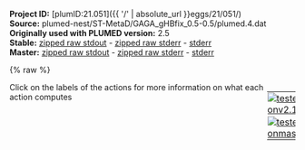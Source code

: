 **Project ID:** [plumID:21.051]({{ '/' | absolute_url }}eggs/21/051/)  
**Source:** plumed-nest/ST-MetaD/GAGA_gHBfix_0.5-0.5/plumed.4.dat  
**Originally used with PLUMED version:** 2.5  
**Stable:** [zipped raw stdout](plumed.4.dat.plumed.stdout.txt.zip) - [zipped raw stderr](plumed.4.dat.plumed.stderr.txt.zip) - [stderr](plumed.4.dat.plumed.stderr)  
**Master:** [zipped raw stdout](plumed.4.dat.plumed_master.stdout.txt.zip) - [zipped raw stderr](plumed.4.dat.plumed_master.stderr.txt.zip) - [stderr](plumed.4.dat.plumed_master.stderr)  

{% raw %}
<div style="width: 100%; float:left">
<div style="width: 90%; float:left" id="value_details_data/plumed-nest/ST-MetaD/GAGA_gHBfix_0.5-0.5/plumed.4.dat"> Click on the labels of the actions for more information on what each action computes </div>
<div style="width: 10%; float:left"><table><tr><td style="padding:1px"><a href="plumed.4.dat.plumed.stderr"><img src="https://img.shields.io/badge/v2.10-passing-green.svg" alt="tested onv2.10" /></a></td></tr><tr><td style="padding:1px"><a href="plumed.4.dat.plumed_master.stderr"><img src="https://img.shields.io/badge/master-passing-green.svg" alt="tested onmaster" /></a></td></tr></table></div></div>
<pre style="width=97%;">
<span class="plumedtooltip" style="color:blue"># vim:ft=plumed<span class="right">Enables syntax highlighting for PLUMED files in vim. See <a href="https://www.plumed.org/doc-master/user-doc/html/_vim_syntax.html">here for more details. </a><i></i></span></span>
<span style="color:blue" class="comment"># choose units - by default PLUMED uses kj/mol, nm, and ps</span>
<span style="color:blue" class="comment"># UNITS ENERGY=kcal/mol LENGTH=A</span>
<br/><span style="color:blue" class="comment"># UNTS !!!!!!!!!</span>
<br/><span style="color:blue" class="comment"># PDB that provides information on the molecules that are present in your system.</span>
<span class="plumedtooltip" style="color:green">MOLINFO<span class="right">This command is used to provide information on the molecules that are present in your system. <a href="https://www.plumed.org/doc-master/user-doc/html/_m_o_l_i_n_f_o.html" style="color:green">More details</a><i></i></span></span> <span class="plumedtooltip">STRUCTURE<span class="right">a file in pdb format containing a reference structure<i></i></span></span>=GAGA_native.pdb
<span style="display:none;" id="data/plumed-nest/ST-MetaD/GAGA_gHBfix_0.5-0.5/plumed.4.dat">The MOLINFO action with label <b></b> calculates something</span><span class="plumedtooltip" style="color:green">WHOLEMOLECULES<span class="right">This action is used to rebuild molecules that can become split by the periodic boundary conditions. <a href="https://www.plumed.org/doc-master/user-doc/html/_w_h_o_l_e_m_o_l_e_c_u_l_e_s.html" style="color:green">More details</a><i></i></span></span> <span class="plumedtooltip">ENTITY0<span class="right">the atoms that make up a molecule that you wish to align<i></i></span></span>=1-263


<span style="color:blue" class="comment">####################################################################################################</span>
<span style="color:blue" class="comment"># gHBfix RESTRAINT SECTION</span>
<span style="color:blue" class="comment">####################################################################################################</span>
<br/><b name="data/plumed-nest/ST-MetaD/GAGA_gHBfix_0.5-0.5/plumed.4.datgroup_nh_n" onclick='showPath("data/plumed-nest/ST-MetaD/GAGA_gHBfix_0.5-0.5/plumed.4.dat","data/plumed-nest/ST-MetaD/GAGA_gHBfix_0.5-0.5/plumed.4.datgroup_nh_n","data/plumed-nest/ST-MetaD/GAGA_gHBfix_0.5-0.5/plumed.4.datgroup_nh_n","black")'>group_nh_n</b><span style="display:none;" id="data/plumed-nest/ST-MetaD/GAGA_gHBfix_0.5-0.5/plumed.4.datgroup_nh_n">The COORDINATION action with label <b>group_nh_n</b> calculates the following quantities:<table  align="center" frame="void" width="95%" cellpadding="5%"><tr><td width="5%"><b> Quantity </b>  </td><td width="5%"><b> Type </b>  </td><td><b> Description </b> </td></tr><tr><td width="5%">group_nh_n</td><td width="5%"><font color="black">scalar</font></td><td>the value of the coordination</td></tr></table></span>: <span class="plumedtooltip" style="color:green">COORDINATION<span class="right">Calculate coordination numbers. <a href="https://www.plumed.org/doc-master/user-doc/html/_c_o_o_r_d_i_n_a_t_i_o_n.html" style="color:green">More details</a><i></i></span></span> <span class="plumedtooltip">PAIR<span class="right"> Pair only 1st element of the 1st group with 1st element in the second, etc<i></i></span></span> <span class="plumedtooltip">GROUPA<span class="right">First list of atoms<i></i></span></span>=19,22,23,19,19,22,22,23,23,19,19,19,22,22,22,23,23,23,19,19,22,22,23,23,19,19,19,22,22,22,23,23,23,19,19,22,22,23,23,19,22,23,52,52,53,53,52,52,53,53,52,52,52,53,53,53,52,52,53,53,52,52,52,53,53,53,52,52,53,53,52,53,84,84,87,87,88,88,84,87,88,84,84,84,87,87,87,88,88,88,84,84,87,87,88,88,84,84,84,87,87,87,88,88,88,84,84,87,87,88,88,84,87,88,117,117,118,118,117,118,117,117,118,118,117,117,118,118,117,117,117,118,118,118,117,117,118,118,117,118,151,151,154,154,155,155,151,154,155,151,151,154,154,155,155,151,151,151,154,154,154,155,155,155,151,151,151,154,154,154,155,155,155,151,151,154,154,155,155,151,154,155,184,184,185,185,184,185,184,184,185,185,184,184,184,185,185,185,184,184,185,185,184,184,185,185,184,185,218,218,221,221,222,222,218,221,222,218,218,221,221,222,222,218,218,218,221,221,221,222,222,222,218,218,221,221,222,222,218,218,218,221,221,221,222,222,222,218,221,222,251,251,252,252,251,252,251,251,252,252,251,251,251,252,252,252,251,251,252,252,251,251,251,252,252,252,251,251,252,252 <span class="plumedtooltip">GROUPB<span class="right">Second list of atoms (if empty, N*(N-1)/2 pairs in GROUPA are counted)<i></i></span></span>=54,54,54,79,89,79,89,79,89,113,119,122,113,119,122,113,119,122,146,156,146,156,146,156,180,186,189,180,186,189,180,186,189,213,223,213,223,213,223,253,253,253,14,24,14,24,79,89,79,89,113,119,122,113,119,122,146,156,146,156,180,186,189,180,186,189,213,223,213,223,253,253,14,24,14,24,14,24,54,54,54,113,119,122,113,119,122,113,119,122,146,156,146,156,146,156,180,186,189,180,186,189,180,186,189,213,223,213,223,213,223,253,253,253,14,24,14,24,54,54,79,89,79,89,146,156,146,156,180,186,189,180,186,189,213,223,213,223,253,253,14,24,14,24,14,24,54,54,54,79,89,79,89,79,89,113,119,122,113,119,122,113,119,122,180,186,189,180,186,189,180,186,189,213,223,213,223,213,223,253,253,253,14,24,14,24,54,54,79,89,79,89,113,119,122,113,119,122,146,156,146,156,213,223,213,223,253,253,14,24,14,24,14,24,54,54,54,79,89,79,89,79,89,113,119,122,113,119,122,113,119,122,146,156,146,156,146,156,180,186,189,180,186,189,180,186,189,253,253,253,14,24,14,24,54,54,79,89,79,89,113,119,122,113,119,122,146,156,146,156,180,186,189,180,186,189,213,223,213,223 <span class="plumedtooltip">SWITCH<span class="right">This keyword is used if you want to employ an alternative to the continuous switching function defined above<i></i></span></span>={MATHEVAL FUNC=((-2092.0000000000)*(0.2-x)^2)*step(x-0.2)*step(0.3-x)+((-2092.0000000000)*(0.1)*(2*x-0.5))*step(x-0.3)+((2615.0000000000)*(0.2-x)^2)*step(x-0.2)*step(0.28-x)+((2615.0000000000)*(0.08)*(2*x-0.48))*step(x-0.28) R_0=1.0}
<br/><b name="data/plumed-nest/ST-MetaD/GAGA_gHBfix_0.5-0.5/plumed.4.datgroup_nh_o" onclick='showPath("data/plumed-nest/ST-MetaD/GAGA_gHBfix_0.5-0.5/plumed.4.dat","data/plumed-nest/ST-MetaD/GAGA_gHBfix_0.5-0.5/plumed.4.datgroup_nh_o","data/plumed-nest/ST-MetaD/GAGA_gHBfix_0.5-0.5/plumed.4.datgroup_nh_o","black")'>group_nh_o</b><span style="display:none;" id="data/plumed-nest/ST-MetaD/GAGA_gHBfix_0.5-0.5/plumed.4.datgroup_nh_o">The COORDINATION action with label <b>group_nh_o</b> calculates the following quantities:<table  align="center" frame="void" width="95%" cellpadding="5%"><tr><td width="5%"><b> Quantity </b>  </td><td width="5%"><b> Type </b>  </td><td><b> Description </b> </td></tr><tr><td width="5%">group_nh_o</td><td width="5%"><font color="black">scalar</font></td><td>the value of the coordination</td></tr></table></span>: <span class="plumedtooltip" style="color:green">COORDINATION<span class="right">Calculate coordination numbers. <a href="https://www.plumed.org/doc-master/user-doc/html/_c_o_o_r_d_i_n_a_t_i_o_n.html" style="color:green">More details</a><i></i></span></span> <span class="plumedtooltip">PAIR<span class="right"> Pair only 1st element of the 1st group with 1st element in the second, etc<i></i></span></span> <span class="plumedtooltip">GROUPA<span class="right">First list of atoms<i></i></span></span>=19,22,23,19,22,23,19,22,23,19,22,23,19,22,23,52,53,52,53,52,53,52,53,52,53,84,87,88,84,87,88,84,87,88,84,87,88,84,87,88,117,118,117,118,117,118,117,118,117,118,117,118,151,154,155,151,154,155,151,154,155,151,154,155,151,154,155,184,185,184,185,184,185,184,185,184,185,184,185,218,221,222,218,221,222,218,221,222,218,221,222,218,221,222,251,252,251,252,251,252,251,252,251,252 <span class="plumedtooltip">GROUPB<span class="right">Second list of atoms (if empty, N*(N-1)/2 pairs in GROUPA are counted)<i></i></span></span>=56,56,56,82,82,82,149,149,149,216,216,216,255,255,255,17,17,82,82,149,149,216,216,255,255,17,17,17,56,56,56,149,149,149,216,216,216,255,255,255,17,17,56,56,82,82,149,149,216,216,255,255,17,17,17,56,56,56,82,82,82,216,216,216,255,255,255,17,17,56,56,82,82,149,149,216,216,255,255,17,17,17,56,56,56,82,82,82,149,149,149,255,255,255,17,17,56,56,82,82,149,149,216,216 <span class="plumedtooltip">SWITCH<span class="right">This keyword is used if you want to employ an alternative to the continuous switching function defined above<i></i></span></span>={MATHEVAL FUNC=((-2092.0000000000)*(0.2-x)^2)*step(x-0.2)*step(0.3-x)+((-2092.0000000000)*(0.1)*(2*x-0.5))*step(x-0.3)+((2615.0000000000)*(0.2-x)^2)*step(x-0.2)*step(0.28-x)+((2615.0000000000)*(0.08)*(2*x-0.48))*step(x-0.28) R_0=1.0}
<br/><b name="data/plumed-nest/ST-MetaD/GAGA_gHBfix_0.5-0.5/plumed.4.datgroup_oh_nbo" onclick='showPath("data/plumed-nest/ST-MetaD/GAGA_gHBfix_0.5-0.5/plumed.4.dat","data/plumed-nest/ST-MetaD/GAGA_gHBfix_0.5-0.5/plumed.4.datgroup_oh_nbo","data/plumed-nest/ST-MetaD/GAGA_gHBfix_0.5-0.5/plumed.4.datgroup_oh_nbo","black")'>group_oh_nbo</b><span style="display:none;" id="data/plumed-nest/ST-MetaD/GAGA_gHBfix_0.5-0.5/plumed.4.datgroup_oh_nbo">The COORDINATION action with label <b>group_oh_nbo</b> calculates the following quantities:<table  align="center" frame="void" width="95%" cellpadding="5%"><tr><td width="5%"><b> Quantity </b>  </td><td width="5%"><b> Type </b>  </td><td><b> Description </b> </td></tr><tr><td width="5%">group_oh_nbo</td><td width="5%"><font color="black">scalar</font></td><td>the value of the coordination</td></tr></table></span>: <span class="plumedtooltip" style="color:green">COORDINATION<span class="right">Calculate coordination numbers. <a href="https://www.plumed.org/doc-master/user-doc/html/_c_o_o_r_d_i_n_a_t_i_o_n.html" style="color:green">More details</a><i></i></span></span> <span class="plumedtooltip">PAIR<span class="right"> Pair only 1st element of the 1st group with 1st element in the second, etc<i></i></span></span> <span class="plumedtooltip">GROUPA<span class="right">First list of atoms<i></i></span></span>=31,31,1,1,31,31,1,1,31,31,1,1,31,31,1,1,31,31,1,1,31,31,1,1,31,31,1,1,62,62,62,62,62,62,62,62,62,62,62,62,62,62,96,96,96,96,96,96,96,96,96,96,96,96,96,96,129,129,129,129,129,129,129,129,129,129,129,129,129,129,163,163,163,163,163,163,163,163,163,163,163,163,163,163,196,196,196,196,196,196,196,196,196,196,196,196,196,196,230,230,230,230,230,230,230,230,230,230,230,230,230,230,261,261,263,263,261,261,263,263,261,261,263,263,261,261,263,263,261,261,263,263,261,261,263,263,261,261,263,263 <span class="plumedtooltip">GROUPB<span class="right">Second list of atoms (if empty, N*(N-1)/2 pairs in GROUPA are counted)<i></i></span></span>=34,35,34,35,65,66,65,66,99,100,99,100,132,133,132,133,166,167,166,167,199,200,199,200,233,234,233,234,34,35,65,66,99,100,132,133,166,167,199,200,233,234,34,35,65,66,99,100,132,133,166,167,199,200,233,234,34,35,65,66,99,100,132,133,166,167,199,200,233,234,34,35,65,66,99,100,132,133,166,167,199,200,233,234,34,35,65,66,99,100,132,133,166,167,199,200,233,234,34,35,65,66,99,100,132,133,166,167,199,200,233,234,34,35,34,35,65,66,65,66,99,100,99,100,132,133,132,133,166,167,166,167,199,200,199,200,233,234,233,234 <span class="plumedtooltip">SWITCH<span class="right">This keyword is used if you want to employ an alternative to the continuous switching function defined above<i></i></span></span>={MATHEVAL FUNC=((-2092.0000000000)*(0.2-x)^2)*step(x-0.2)*step(0.3-x)+((-2092.0000000000)*(0.1)*(2*x-0.5))*step(x-0.3)+((2615.0000000000)*(0.2-x)^2)*step(x-0.2)*step(0.28-x)+((2615.0000000000)*(0.08)*(2*x-0.48))*step(x-0.28) R_0=1.0}
<br/><b name="data/plumed-nest/ST-MetaD/GAGA_gHBfix_0.5-0.5/plumed.4.datgroup_oh_bo" onclick='showPath("data/plumed-nest/ST-MetaD/GAGA_gHBfix_0.5-0.5/plumed.4.dat","data/plumed-nest/ST-MetaD/GAGA_gHBfix_0.5-0.5/plumed.4.datgroup_oh_bo","data/plumed-nest/ST-MetaD/GAGA_gHBfix_0.5-0.5/plumed.4.datgroup_oh_bo","black")'>group_oh_bo</b><span style="display:none;" id="data/plumed-nest/ST-MetaD/GAGA_gHBfix_0.5-0.5/plumed.4.datgroup_oh_bo">The COORDINATION action with label <b>group_oh_bo</b> calculates the following quantities:<table  align="center" frame="void" width="95%" cellpadding="5%"><tr><td width="5%"><b> Quantity </b>  </td><td width="5%"><b> Type </b>  </td><td><b> Description </b> </td></tr><tr><td width="5%">group_oh_bo</td><td width="5%"><font color="black">scalar</font></td><td>the value of the coordination</td></tr></table></span>: <span class="plumedtooltip" style="color:green">COORDINATION<span class="right">Calculate coordination numbers. <a href="https://www.plumed.org/doc-master/user-doc/html/_c_o_o_r_d_i_n_a_t_i_o_n.html" style="color:green">More details</a><i></i></span></span> <span class="plumedtooltip">PAIR<span class="right"> Pair only 1st element of the 1st group with 1st element in the second, etc<i></i></span></span> <span class="plumedtooltip">GROUPA<span class="right">First list of atoms<i></i></span></span>=1,31,31,1,1,31,31,1,1,31,31,1,1,31,31,1,1,31,31,1,1,31,31,1,1,31,1,62,62,62,62,62,62,62,62,62,62,62,62,62,96,96,96,96,96,96,96,96,96,96,96,96,96,129,129,129,129,129,129,129,129,129,129,129,129,129,163,163,163,163,163,163,163,163,163,163,163,163,163,196,196,196,196,196,196,196,196,196,196,196,196,196,230,230,230,230,230,230,230,230,230,230,230,230,230,261,263,261,261,263,263,261,261,263,263,261,261,263,263,261,261,263,263,261,261,263,263,261,261,263,263,261,263 <span class="plumedtooltip">GROUPB<span class="right">Second list of atoms (if empty, N*(N-1)/2 pairs in GROUPA are counted)<i></i></span></span>=32,36,63,36,63,67,97,67,97,101,130,101,130,134,164,134,164,168,197,168,197,201,231,201,231,235,235,32,36,67,97,101,130,134,164,168,197,201,231,235,32,36,63,67,101,130,134,164,168,197,201,231,235,32,36,63,67,97,101,134,164,168,197,201,231,235,32,36,63,67,97,101,130,134,168,197,201,231,235,32,36,63,67,97,101,130,134,164,168,201,231,235,32,36,63,67,97,101,130,134,164,168,197,201,235,32,32,36,63,36,63,67,97,67,97,101,130,101,130,134,164,134,164,168,197,168,197,201,231,201,231,235,235 <span class="plumedtooltip">SWITCH<span class="right">This keyword is used if you want to employ an alternative to the continuous switching function defined above<i></i></span></span>={MATHEVAL FUNC=((-2092.0000000000)*(0.2-x)^2)*step(x-0.2)*step(0.3-x)+((-2092.0000000000)*(0.1)*(2*x-0.5))*step(x-0.3)+((2615.0000000000)*(0.2-x)^2)*step(x-0.2)*step(0.28-x)+((2615.0000000000)*(0.08)*(2*x-0.48))*step(x-0.28) R_0=1.0}

<br/><b name="data/plumed-nest/ST-MetaD/GAGA_gHBfix_0.5-0.5/plumed.4.dattot_NH-N" onclick='showPath("data/plumed-nest/ST-MetaD/GAGA_gHBfix_0.5-0.5/plumed.4.dat","data/plumed-nest/ST-MetaD/GAGA_gHBfix_0.5-0.5/plumed.4.dattot_NH-N","data/plumed-nest/ST-MetaD/GAGA_gHBfix_0.5-0.5/plumed.4.dattot_NH-N","black")'>tot_NH-N</b><span style="display:none;" id="data/plumed-nest/ST-MetaD/GAGA_gHBfix_0.5-0.5/plumed.4.dattot_NH-N">The COMBINE action with label <b>tot_NH-N</b> calculates the following quantities:<table  align="center" frame="void" width="95%" cellpadding="5%"><tr><td width="5%"><b> Quantity </b>  </td><td width="5%"><b> Type </b>  </td><td><b> Description </b> </td></tr><tr><td width="5%">tot_NH-N</td><td width="5%"><font color="black">scalar</font></td><td>a linear compbination</td></tr></table></span>: <span class="plumedtooltip" style="color:green">COMBINE<span class="right">Calculate a polynomial combination of a set of other variables. <a href="https://www.plumed.org/doc-master/user-doc/html/_c_o_m_b_i_n_e.html" style="color:green">More details</a><i></i></span></span> <span class="plumedtooltip">ARG<span class="right">the values input to this function<i></i></span></span>=<b name="data/plumed-nest/ST-MetaD/GAGA_gHBfix_0.5-0.5/plumed.4.datgroup_nh_n">group_nh_n</b> <span class="plumedtooltip">COEFFICIENTS<span class="right"> the coefficients of the arguments in your function<i></i></span></span>=0.415199 <span class="plumedtooltip">PERIODIC<span class="right">if the output of your function is periodic then you should specify the periodicity of the function<i></i></span></span>=NO
<b name="data/plumed-nest/ST-MetaD/GAGA_gHBfix_0.5-0.5/plumed.4.dattot_NH-O" onclick='showPath("data/plumed-nest/ST-MetaD/GAGA_gHBfix_0.5-0.5/plumed.4.dat","data/plumed-nest/ST-MetaD/GAGA_gHBfix_0.5-0.5/plumed.4.dattot_NH-O","data/plumed-nest/ST-MetaD/GAGA_gHBfix_0.5-0.5/plumed.4.dattot_NH-O","black")'>tot_NH-O</b><span style="display:none;" id="data/plumed-nest/ST-MetaD/GAGA_gHBfix_0.5-0.5/plumed.4.dattot_NH-O">The COMBINE action with label <b>tot_NH-O</b> calculates the following quantities:<table  align="center" frame="void" width="95%" cellpadding="5%"><tr><td width="5%"><b> Quantity </b>  </td><td width="5%"><b> Type </b>  </td><td><b> Description </b> </td></tr><tr><td width="5%">tot_NH-O</td><td width="5%"><font color="black">scalar</font></td><td>a linear compbination</td></tr></table></span>: <span class="plumedtooltip" style="color:green">COMBINE<span class="right">Calculate a polynomial combination of a set of other variables. <a href="https://www.plumed.org/doc-master/user-doc/html/_c_o_m_b_i_n_e.html" style="color:green">More details</a><i></i></span></span> <span class="plumedtooltip">ARG<span class="right">the values input to this function<i></i></span></span>=<b name="data/plumed-nest/ST-MetaD/GAGA_gHBfix_0.5-0.5/plumed.4.datgroup_nh_o">group_nh_o</b> <span class="plumedtooltip">COEFFICIENTS<span class="right"> the coefficients of the arguments in your function<i></i></span></span>=0.415199 <span class="plumedtooltip">PERIODIC<span class="right">if the output of your function is periodic then you should specify the periodicity of the function<i></i></span></span>=NO
<b name="data/plumed-nest/ST-MetaD/GAGA_gHBfix_0.5-0.5/plumed.4.dattot_OH-nbO" onclick='showPath("data/plumed-nest/ST-MetaD/GAGA_gHBfix_0.5-0.5/plumed.4.dat","data/plumed-nest/ST-MetaD/GAGA_gHBfix_0.5-0.5/plumed.4.dattot_OH-nbO","data/plumed-nest/ST-MetaD/GAGA_gHBfix_0.5-0.5/plumed.4.dattot_OH-nbO","black")'>tot_OH-nbO</b><span style="display:none;" id="data/plumed-nest/ST-MetaD/GAGA_gHBfix_0.5-0.5/plumed.4.dattot_OH-nbO">The COMBINE action with label <b>tot_OH-nbO</b> calculates the following quantities:<table  align="center" frame="void" width="95%" cellpadding="5%"><tr><td width="5%"><b> Quantity </b>  </td><td width="5%"><b> Type </b>  </td><td><b> Description </b> </td></tr><tr><td width="5%">tot_OH-nbO</td><td width="5%"><font color="black">scalar</font></td><td>a linear compbination</td></tr></table></span>: <span class="plumedtooltip" style="color:green">COMBINE<span class="right">Calculate a polynomial combination of a set of other variables. <a href="https://www.plumed.org/doc-master/user-doc/html/_c_o_m_b_i_n_e.html" style="color:green">More details</a><i></i></span></span> <span class="plumedtooltip">ARG<span class="right">the values input to this function<i></i></span></span>=<b name="data/plumed-nest/ST-MetaD/GAGA_gHBfix_0.5-0.5/plumed.4.datgroup_oh_nbo">group_oh_nbo</b> <span class="plumedtooltip">COEFFICIENTS<span class="right"> the coefficients of the arguments in your function<i></i></span></span>=-0.415199 <span class="plumedtooltip">PERIODIC<span class="right">if the output of your function is periodic then you should specify the periodicity of the function<i></i></span></span>=NO
<b name="data/plumed-nest/ST-MetaD/GAGA_gHBfix_0.5-0.5/plumed.4.dattot_OH-bO" onclick='showPath("data/plumed-nest/ST-MetaD/GAGA_gHBfix_0.5-0.5/plumed.4.dat","data/plumed-nest/ST-MetaD/GAGA_gHBfix_0.5-0.5/plumed.4.dattot_OH-bO","data/plumed-nest/ST-MetaD/GAGA_gHBfix_0.5-0.5/plumed.4.dattot_OH-bO","black")'>tot_OH-bO</b><span style="display:none;" id="data/plumed-nest/ST-MetaD/GAGA_gHBfix_0.5-0.5/plumed.4.dattot_OH-bO">The COMBINE action with label <b>tot_OH-bO</b> calculates the following quantities:<table  align="center" frame="void" width="95%" cellpadding="5%"><tr><td width="5%"><b> Quantity </b>  </td><td width="5%"><b> Type </b>  </td><td><b> Description </b> </td></tr><tr><td width="5%">tot_OH-bO</td><td width="5%"><font color="black">scalar</font></td><td>a linear compbination</td></tr></table></span>: <span class="plumedtooltip" style="color:green">COMBINE<span class="right">Calculate a polynomial combination of a set of other variables. <a href="https://www.plumed.org/doc-master/user-doc/html/_c_o_m_b_i_n_e.html" style="color:green">More details</a><i></i></span></span> <span class="plumedtooltip">ARG<span class="right">the values input to this function<i></i></span></span>=<b name="data/plumed-nest/ST-MetaD/GAGA_gHBfix_0.5-0.5/plumed.4.datgroup_oh_bo">group_oh_bo</b> <span class="plumedtooltip">COEFFICIENTS<span class="right"> the coefficients of the arguments in your function<i></i></span></span>=-0.415199 <span class="plumedtooltip">PERIODIC<span class="right">if the output of your function is periodic then you should specify the periodicity of the function<i></i></span></span>=NO

<b name="data/plumed-nest/ST-MetaD/GAGA_gHBfix_0.5-0.5/plumed.4.dattot" onclick='showPath("data/plumed-nest/ST-MetaD/GAGA_gHBfix_0.5-0.5/plumed.4.dat","data/plumed-nest/ST-MetaD/GAGA_gHBfix_0.5-0.5/plumed.4.dattot","data/plumed-nest/ST-MetaD/GAGA_gHBfix_0.5-0.5/plumed.4.dattot","black")'>tot</b><span style="display:none;" id="data/plumed-nest/ST-MetaD/GAGA_gHBfix_0.5-0.5/plumed.4.dattot">The COMBINE action with label <b>tot</b> calculates the following quantities:<table  align="center" frame="void" width="95%" cellpadding="5%"><tr><td width="5%"><b> Quantity </b>  </td><td width="5%"><b> Type </b>  </td><td><b> Description </b> </td></tr><tr><td width="5%">tot</td><td width="5%"><font color="black">scalar</font></td><td>a linear compbination</td></tr></table></span>: <span class="plumedtooltip" style="color:green">COMBINE<span class="right">Calculate a polynomial combination of a set of other variables. <a href="https://www.plumed.org/doc-master/user-doc/html/_c_o_m_b_i_n_e.html" style="color:green">More details</a><i></i></span></span> <span class="plumedtooltip">ARG<span class="right">the values input to this function<i></i></span></span>=<b name="data/plumed-nest/ST-MetaD/GAGA_gHBfix_0.5-0.5/plumed.4.datgroup_nh_n">group_nh_n</b>,<b name="data/plumed-nest/ST-MetaD/GAGA_gHBfix_0.5-0.5/plumed.4.datgroup_nh_o">group_nh_o</b>,<b name="data/plumed-nest/ST-MetaD/GAGA_gHBfix_0.5-0.5/plumed.4.datgroup_oh_nbo">group_oh_nbo</b>,<b name="data/plumed-nest/ST-MetaD/GAGA_gHBfix_0.5-0.5/plumed.4.datgroup_oh_bo">group_oh_bo</b> <span class="plumedtooltip">COEFFICIENTS<span class="right"> the coefficients of the arguments in your function<i></i></span></span>=0.415199,0.415199,-0.415199,-0.415199 <span class="plumedtooltip">PERIODIC<span class="right">if the output of your function is periodic then you should specify the periodicity of the function<i></i></span></span>=NO

<span class="plumedtooltip" style="color:green">BIASVALUE<span class="right">Takes the value of one variable and use it as a bias <a href="https://www.plumed.org/doc-master/user-doc/html/_b_i_a_s_v_a_l_u_e.html" style="color:green">More details</a><i></i></span></span> <span class="plumedtooltip">ARG<span class="right">the labels of the scalar/vector arguments whose values will be used as a bias on the system<i></i></span></span>=<b name="data/plumed-nest/ST-MetaD/GAGA_gHBfix_0.5-0.5/plumed.4.dattot_NH-N">tot_NH-N</b> <span class="plumedtooltip">LABEL<span class="right">a label for the action so that its output can be referenced in the input to other actions<i></i></span></span>=<b name="data/plumed-nest/ST-MetaD/GAGA_gHBfix_0.5-0.5/plumed.4.datall_NH-N" onclick='showPath("data/plumed-nest/ST-MetaD/GAGA_gHBfix_0.5-0.5/plumed.4.dat","data/plumed-nest/ST-MetaD/GAGA_gHBfix_0.5-0.5/plumed.4.datall_NH-N","data/plumed-nest/ST-MetaD/GAGA_gHBfix_0.5-0.5/plumed.4.datall_NH-N","black")'>all_NH-N</b><span style="display:none;" id="data/plumed-nest/ST-MetaD/GAGA_gHBfix_0.5-0.5/plumed.4.datall_NH-N">The BIASVALUE action with label <b>all_NH-N</b> calculates the following quantities:<table  align="center" frame="void" width="95%" cellpadding="5%"><tr><td width="5%"><b> Quantity </b>  </td><td width="5%"><b> Type </b>  </td><td><b> Description </b> </td></tr><tr><td width="5%">all_NH-N.bias</td><td width="5%"><font color="black">scalar</font></td><td>the instantaneous value of the bias potential</td></tr><tr><td width="5%">all_NH-N.tot_NH-N_bias</td><td width="5%"><font color="black">scalar</font></td><td>one or multiple instances of this quantity can be referenced elsewhere in the input file. these quantities will named with  the arguments of the bias followed by the character string _bias. These quantities tell the user how much the bias is due to each of the colvars. This particular component measures this quantity for the input CV named tot_NH-N</td></tr></table></span>
<span class="plumedtooltip" style="color:green">BIASVALUE<span class="right">Takes the value of one variable and use it as a bias <a href="https://www.plumed.org/doc-master/user-doc/html/_b_i_a_s_v_a_l_u_e.html" style="color:green">More details</a><i></i></span></span> <span class="plumedtooltip">ARG<span class="right">the labels of the scalar/vector arguments whose values will be used as a bias on the system<i></i></span></span>=<b name="data/plumed-nest/ST-MetaD/GAGA_gHBfix_0.5-0.5/plumed.4.dattot_NH-O">tot_NH-O</b> <span class="plumedtooltip">LABEL<span class="right">a label for the action so that its output can be referenced in the input to other actions<i></i></span></span>=<b name="data/plumed-nest/ST-MetaD/GAGA_gHBfix_0.5-0.5/plumed.4.datall_NH-O" onclick='showPath("data/plumed-nest/ST-MetaD/GAGA_gHBfix_0.5-0.5/plumed.4.dat","data/plumed-nest/ST-MetaD/GAGA_gHBfix_0.5-0.5/plumed.4.datall_NH-O","data/plumed-nest/ST-MetaD/GAGA_gHBfix_0.5-0.5/plumed.4.datall_NH-O","black")'>all_NH-O</b><span style="display:none;" id="data/plumed-nest/ST-MetaD/GAGA_gHBfix_0.5-0.5/plumed.4.datall_NH-O">The BIASVALUE action with label <b>all_NH-O</b> calculates the following quantities:<table  align="center" frame="void" width="95%" cellpadding="5%"><tr><td width="5%"><b> Quantity </b>  </td><td width="5%"><b> Type </b>  </td><td><b> Description </b> </td></tr><tr><td width="5%">all_NH-O.bias</td><td width="5%"><font color="black">scalar</font></td><td>the instantaneous value of the bias potential</td></tr><tr><td width="5%">all_NH-O.tot_NH-O_bias</td><td width="5%"><font color="black">scalar</font></td><td>one or multiple instances of this quantity can be referenced elsewhere in the input file. these quantities will named with  the arguments of the bias followed by the character string _bias. These quantities tell the user how much the bias is due to each of the colvars. This particular component measures this quantity for the input CV named tot_NH-O</td></tr></table></span>
<span class="plumedtooltip" style="color:green">BIASVALUE<span class="right">Takes the value of one variable and use it as a bias <a href="https://www.plumed.org/doc-master/user-doc/html/_b_i_a_s_v_a_l_u_e.html" style="color:green">More details</a><i></i></span></span> <span class="plumedtooltip">ARG<span class="right">the labels of the scalar/vector arguments whose values will be used as a bias on the system<i></i></span></span>=<b name="data/plumed-nest/ST-MetaD/GAGA_gHBfix_0.5-0.5/plumed.4.dattot_OH-nbO">tot_OH-nbO</b> <span class="plumedtooltip">LABEL<span class="right">a label for the action so that its output can be referenced in the input to other actions<i></i></span></span>=<b name="data/plumed-nest/ST-MetaD/GAGA_gHBfix_0.5-0.5/plumed.4.datall_OH-nbO" onclick='showPath("data/plumed-nest/ST-MetaD/GAGA_gHBfix_0.5-0.5/plumed.4.dat","data/plumed-nest/ST-MetaD/GAGA_gHBfix_0.5-0.5/plumed.4.datall_OH-nbO","data/plumed-nest/ST-MetaD/GAGA_gHBfix_0.5-0.5/plumed.4.datall_OH-nbO","black")'>all_OH-nbO</b><span style="display:none;" id="data/plumed-nest/ST-MetaD/GAGA_gHBfix_0.5-0.5/plumed.4.datall_OH-nbO">The BIASVALUE action with label <b>all_OH-nbO</b> calculates the following quantities:<table  align="center" frame="void" width="95%" cellpadding="5%"><tr><td width="5%"><b> Quantity </b>  </td><td width="5%"><b> Type </b>  </td><td><b> Description </b> </td></tr><tr><td width="5%">all_OH-nbO.bias</td><td width="5%"><font color="black">scalar</font></td><td>the instantaneous value of the bias potential</td></tr><tr><td width="5%">all_OH-nbO.tot_OH-nbO_bias</td><td width="5%"><font color="black">scalar</font></td><td>one or multiple instances of this quantity can be referenced elsewhere in the input file. these quantities will named with  the arguments of the bias followed by the character string _bias. These quantities tell the user how much the bias is due to each of the colvars. This particular component measures this quantity for the input CV named tot_OH-nbO</td></tr></table></span>
<span class="plumedtooltip" style="color:green">BIASVALUE<span class="right">Takes the value of one variable and use it as a bias <a href="https://www.plumed.org/doc-master/user-doc/html/_b_i_a_s_v_a_l_u_e.html" style="color:green">More details</a><i></i></span></span> <span class="plumedtooltip">ARG<span class="right">the labels of the scalar/vector arguments whose values will be used as a bias on the system<i></i></span></span>=<b name="data/plumed-nest/ST-MetaD/GAGA_gHBfix_0.5-0.5/plumed.4.dattot_OH-bO">tot_OH-bO</b> <span class="plumedtooltip">LABEL<span class="right">a label for the action so that its output can be referenced in the input to other actions<i></i></span></span>=<b name="data/plumed-nest/ST-MetaD/GAGA_gHBfix_0.5-0.5/plumed.4.datall_OH-bO" onclick='showPath("data/plumed-nest/ST-MetaD/GAGA_gHBfix_0.5-0.5/plumed.4.dat","data/plumed-nest/ST-MetaD/GAGA_gHBfix_0.5-0.5/plumed.4.datall_OH-bO","data/plumed-nest/ST-MetaD/GAGA_gHBfix_0.5-0.5/plumed.4.datall_OH-bO","black")'>all_OH-bO</b><span style="display:none;" id="data/plumed-nest/ST-MetaD/GAGA_gHBfix_0.5-0.5/plumed.4.datall_OH-bO">The BIASVALUE action with label <b>all_OH-bO</b> calculates the following quantities:<table  align="center" frame="void" width="95%" cellpadding="5%"><tr><td width="5%"><b> Quantity </b>  </td><td width="5%"><b> Type </b>  </td><td><b> Description </b> </td></tr><tr><td width="5%">all_OH-bO.bias</td><td width="5%"><font color="black">scalar</font></td><td>the instantaneous value of the bias potential</td></tr><tr><td width="5%">all_OH-bO.tot_OH-bO_bias</td><td width="5%"><font color="black">scalar</font></td><td>one or multiple instances of this quantity can be referenced elsewhere in the input file. these quantities will named with  the arguments of the bias followed by the character string _bias. These quantities tell the user how much the bias is due to each of the colvars. This particular component measures this quantity for the input CV named tot_OH-bO</td></tr></table></span>
<br/><span class="plumedtooltip" style="color:green">PRINT<span class="right">Print quantities to a file. <a href="https://www.plumed.org/doc-master/user-doc/html/_p_r_i_n_t.html" style="color:green">More details</a><i></i></span></span> <span class="plumedtooltip">ARG<span class="right">the labels of the values that you would like to print to the file<i></i></span></span>=<b name="data/plumed-nest/ST-MetaD/GAGA_gHBfix_0.5-0.5/plumed.4.dattot_NH-N">tot_NH-N</b>,<b name="data/plumed-nest/ST-MetaD/GAGA_gHBfix_0.5-0.5/plumed.4.datall_NH-N">all_NH-N.bias</b>,<b name="data/plumed-nest/ST-MetaD/GAGA_gHBfix_0.5-0.5/plumed.4.dattot_NH-O">tot_NH-O</b>,<b name="data/plumed-nest/ST-MetaD/GAGA_gHBfix_0.5-0.5/plumed.4.datall_NH-O">all_NH-O.bias</b>,<b name="data/plumed-nest/ST-MetaD/GAGA_gHBfix_0.5-0.5/plumed.4.dattot_OH-nbO">tot_OH-nbO</b>,<b name="data/plumed-nest/ST-MetaD/GAGA_gHBfix_0.5-0.5/plumed.4.datall_OH-nbO">all_OH-nbO.bias</b>,<b name="data/plumed-nest/ST-MetaD/GAGA_gHBfix_0.5-0.5/plumed.4.dattot_OH-bO">tot_OH-bO</b>,<b name="data/plumed-nest/ST-MetaD/GAGA_gHBfix_0.5-0.5/plumed.4.datall_OH-bO">all_OH-bO.bias</b>,<b name="data/plumed-nest/ST-MetaD/GAGA_gHBfix_0.5-0.5/plumed.4.dattot">tot</b> <span class="plumedtooltip">STRIDE<span class="right"> the frequency with which the quantities of interest should be output<i></i></span></span>=1000 <span class="plumedtooltip">FILE<span class="right">the name of the file on which to output these quantities<i></i></span></span>=check_HBfix.dat

<span style="color:blue" class="comment"># eRMSD with augmented cutoff, used for biasing.</span>
<span style="color:blue" class="comment"># The value of the cutoff determines at which distance a pair of nucleobases is counted</span>
<span style="color:blue" class="comment"># as a contact. An augmented value here allows forces to drive</span>
<span style="color:blue" class="comment"># the system towards and away from native even when nucleobases are far from</span>
<span style="color:blue" class="comment"># each other</span>
<b name="data/plumed-nest/ST-MetaD/GAGA_gHBfix_0.5-0.5/plumed.4.datDIST0" onclick='showPath("data/plumed-nest/ST-MetaD/GAGA_gHBfix_0.5-0.5/plumed.4.dat","data/plumed-nest/ST-MetaD/GAGA_gHBfix_0.5-0.5/plumed.4.datDIST0","data/plumed-nest/ST-MetaD/GAGA_gHBfix_0.5-0.5/plumed.4.datDIST0","black")'>DIST0</b><span style="display:none;" id="data/plumed-nest/ST-MetaD/GAGA_gHBfix_0.5-0.5/plumed.4.datDIST0">The ERMSD action with label <b>DIST0</b> calculates the following quantities:<table  align="center" frame="void" width="95%" cellpadding="5%"><tr><td width="5%"><b> Quantity </b>  </td><td width="5%"><b> Type </b>  </td><td><b> Description </b> </td></tr><tr><td width="5%">DIST0</td><td width="5%"><font color="black">scalar</font></td><td>the eRMSD between the instantaneous structure and the reference structure that was input</td></tr></table></span>: <span class="plumedtooltip" style="color:green">ERMSD<span class="right">Calculate eRMSD with respect to a reference structure. <a href="https://www.plumed.org/doc-master/user-doc/html/_e_r_m_s_d.html" style="color:green">More details</a><i></i></span></span> <span class="plumedtooltip">ATOMS<span class="right">the list of atoms (use lcs)<i></i></span></span>=<span class="plumedtooltip">@lcs-1<span class="right">an ordered triplet of atoms on the 6-membered ring of the nucleobase in residue 1. <a href="https://www.plumed.org/doc-master/user-doc/html/_m_o_l_i_n_f_o.html">Click here</a> for more information. <i></i></span></span>,<span class="plumedtooltip">@lcs-2<span class="right">an ordered triplet of atoms on the 6-membered ring of the nucleobase in residue 2. <a href="https://www.plumed.org/doc-master/user-doc/html/_m_o_l_i_n_f_o.html">Click here</a> for more information. <i></i></span></span>,<span class="plumedtooltip">@lcs-3<span class="right">an ordered triplet of atoms on the 6-membered ring of the nucleobase in residue 3. <a href="https://www.plumed.org/doc-master/user-doc/html/_m_o_l_i_n_f_o.html">Click here</a> for more information. <i></i></span></span>,<span class="plumedtooltip">@lcs-4<span class="right">an ordered triplet of atoms on the 6-membered ring of the nucleobase in residue 4. <a href="https://www.plumed.org/doc-master/user-doc/html/_m_o_l_i_n_f_o.html">Click here</a> for more information. <i></i></span></span>,<span class="plumedtooltip">@lcs-5<span class="right">an ordered triplet of atoms on the 6-membered ring of the nucleobase in residue 5. <a href="https://www.plumed.org/doc-master/user-doc/html/_m_o_l_i_n_f_o.html">Click here</a> for more information. <i></i></span></span>,<span class="plumedtooltip">@lcs-6<span class="right">an ordered triplet of atoms on the 6-membered ring of the nucleobase in residue 6. <a href="https://www.plumed.org/doc-master/user-doc/html/_m_o_l_i_n_f_o.html">Click here</a> for more information. <i></i></span></span>,<span class="plumedtooltip">@lcs-7<span class="right">an ordered triplet of atoms on the 6-membered ring of the nucleobase in residue 7. <a href="https://www.plumed.org/doc-master/user-doc/html/_m_o_l_i_n_f_o.html">Click here</a> for more information. <i></i></span></span>,<span class="plumedtooltip">@lcs-8<span class="right">an ordered triplet of atoms on the 6-membered ring of the nucleobase in residue 8. <a href="https://www.plumed.org/doc-master/user-doc/html/_m_o_l_i_n_f_o.html">Click here</a> for more information. <i></i></span></span> <span class="plumedtooltip">REFERENCE<span class="right">a file in pdb format containing the reference structure and the atoms involved in the CV<i></i></span></span>=GAGA_native.pdb <span class="plumedtooltip">CUTOFF<span class="right"> only pairs of atoms closer than CUTOFF are considered in the calculation<i></i></span></span>=3.2

<span style="color:blue" class="comment"># eRMSD with standard cutoff (2.4), used for monitoring only.</span>
<span style="color:blue" class="comment"># The cutoff employed here is the same used in the original paper</span>
<span style="color:blue" class="comment"># describing the eRMSD metric. This value allows only proper contact to</span>
<span style="color:blue" class="comment"># be included in the assessment of the structures.</span>
<span id="data/plumed-nest/ST-MetaD/GAGA_gHBfix_0.5-0.5/plumed.4.datdefDIST1_short"><b name="data/plumed-nest/ST-MetaD/GAGA_gHBfix_0.5-0.5/plumed.4.datDIST1" onclick='showPath("data/plumed-nest/ST-MetaD/GAGA_gHBfix_0.5-0.5/plumed.4.dat","data/plumed-nest/ST-MetaD/GAGA_gHBfix_0.5-0.5/plumed.4.datDIST1","data/plumed-nest/ST-MetaD/GAGA_gHBfix_0.5-0.5/plumed.4.datDIST1","black")'>DIST1</b><span style="display:none;" id="data/plumed-nest/ST-MetaD/GAGA_gHBfix_0.5-0.5/plumed.4.datDIST1">The ERMSD action with label <b>DIST1</b> calculates the following quantities:<table  align="center" frame="void" width="95%" cellpadding="5%"><tr><td width="5%"><b> Quantity </b>  </td><td width="5%"><b> Type </b>  </td><td><b> Description </b> </td></tr><tr><td width="5%">DIST1</td><td width="5%"><font color="black">scalar</font></td><td>the eRMSD between the instantaneous structure and the reference structure that was input</td></tr></table></span>: <span class="plumedtooltip" style="color:green">ERMSD<span class="right">Calculate eRMSD with respect to a reference structure. This action has <a class="toggler" href='javascript:;' onclick='toggleDisplay("data/plumed-nest/ST-MetaD/GAGA_gHBfix_0.5-0.5/plumed.4.datdefDIST1");'>hidden defaults</a>. <a href="https://www.plumed.org/doc-master/user-doc/html/_e_r_m_s_d.html">More details</a><i></i></span></span> <span class="plumedtooltip">ATOMS<span class="right">the list of atoms (use lcs)<i></i></span></span>=<span class="plumedtooltip">@lcs-1<span class="right">an ordered triplet of atoms on the 6-membered ring of the nucleobase in residue 1. <a href="https://www.plumed.org/doc-master/user-doc/html/_m_o_l_i_n_f_o.html">Click here</a> for more information. <i></i></span></span>,<span class="plumedtooltip">@lcs-2<span class="right">an ordered triplet of atoms on the 6-membered ring of the nucleobase in residue 2. <a href="https://www.plumed.org/doc-master/user-doc/html/_m_o_l_i_n_f_o.html">Click here</a> for more information. <i></i></span></span>,<span class="plumedtooltip">@lcs-3<span class="right">an ordered triplet of atoms on the 6-membered ring of the nucleobase in residue 3. <a href="https://www.plumed.org/doc-master/user-doc/html/_m_o_l_i_n_f_o.html">Click here</a> for more information. <i></i></span></span>,<span class="plumedtooltip">@lcs-4<span class="right">an ordered triplet of atoms on the 6-membered ring of the nucleobase in residue 4. <a href="https://www.plumed.org/doc-master/user-doc/html/_m_o_l_i_n_f_o.html">Click here</a> for more information. <i></i></span></span>,<span class="plumedtooltip">@lcs-5<span class="right">an ordered triplet of atoms on the 6-membered ring of the nucleobase in residue 5. <a href="https://www.plumed.org/doc-master/user-doc/html/_m_o_l_i_n_f_o.html">Click here</a> for more information. <i></i></span></span>,<span class="plumedtooltip">@lcs-6<span class="right">an ordered triplet of atoms on the 6-membered ring of the nucleobase in residue 6. <a href="https://www.plumed.org/doc-master/user-doc/html/_m_o_l_i_n_f_o.html">Click here</a> for more information. <i></i></span></span>,<span class="plumedtooltip">@lcs-7<span class="right">an ordered triplet of atoms on the 6-membered ring of the nucleobase in residue 7. <a href="https://www.plumed.org/doc-master/user-doc/html/_m_o_l_i_n_f_o.html">Click here</a> for more information. <i></i></span></span>,<span class="plumedtooltip">@lcs-8<span class="right">an ordered triplet of atoms on the 6-membered ring of the nucleobase in residue 8. <a href="https://www.plumed.org/doc-master/user-doc/html/_m_o_l_i_n_f_o.html">Click here</a> for more information. <i></i></span></span> <span class="plumedtooltip">REFERENCE<span class="right">a file in pdb format containing the reference structure and the atoms involved in the CV<i></i></span></span>=GAGA_native.pdb
</span><span id="data/plumed-nest/ST-MetaD/GAGA_gHBfix_0.5-0.5/plumed.4.datdefDIST1_long" style="display:none;"><b name="data/plumed-nest/ST-MetaD/GAGA_gHBfix_0.5-0.5/plumed.4.datDIST1" onclick='showPath("data/plumed-nest/ST-MetaD/GAGA_gHBfix_0.5-0.5/plumed.4.dat","data/plumed-nest/ST-MetaD/GAGA_gHBfix_0.5-0.5/plumed.4.datDIST1","data/plumed-nest/ST-MetaD/GAGA_gHBfix_0.5-0.5/plumed.4.datDIST1","black")'>DIST1</b>: <span class="plumedtooltip" style="color:green">ERMSD<span class="right">Calculate eRMSD with respect to a reference structure. This action uses the <a class="toggler" href='javascript:;' onclick='toggleDisplay("data/plumed-nest/ST-MetaD/GAGA_gHBfix_0.5-0.5/plumed.4.datdefDIST1");'>defaults shown here</a>. <a href="https://www.plumed.org/doc-master/user-doc/html/_e_r_m_s_d.html">More details</a><i></i></span></span> <span class="plumedtooltip">ATOMS<span class="right">the list of atoms (use lcs)<i></i></span></span>=<span class="plumedtooltip">@lcs-1<span class="right">an ordered triplet of atoms on the 6-membered ring of the nucleobase in residue 1. <a href="https://www.plumed.org/doc-master/user-doc/html/_m_o_l_i_n_f_o.html">Click here</a> for more information. <i></i></span></span>,<span class="plumedtooltip">@lcs-2<span class="right">an ordered triplet of atoms on the 6-membered ring of the nucleobase in residue 2. <a href="https://www.plumed.org/doc-master/user-doc/html/_m_o_l_i_n_f_o.html">Click here</a> for more information. <i></i></span></span>,<span class="plumedtooltip">@lcs-3<span class="right">an ordered triplet of atoms on the 6-membered ring of the nucleobase in residue 3. <a href="https://www.plumed.org/doc-master/user-doc/html/_m_o_l_i_n_f_o.html">Click here</a> for more information. <i></i></span></span>,<span class="plumedtooltip">@lcs-4<span class="right">an ordered triplet of atoms on the 6-membered ring of the nucleobase in residue 4. <a href="https://www.plumed.org/doc-master/user-doc/html/_m_o_l_i_n_f_o.html">Click here</a> for more information. <i></i></span></span>,<span class="plumedtooltip">@lcs-5<span class="right">an ordered triplet of atoms on the 6-membered ring of the nucleobase in residue 5. <a href="https://www.plumed.org/doc-master/user-doc/html/_m_o_l_i_n_f_o.html">Click here</a> for more information. <i></i></span></span>,<span class="plumedtooltip">@lcs-6<span class="right">an ordered triplet of atoms on the 6-membered ring of the nucleobase in residue 6. <a href="https://www.plumed.org/doc-master/user-doc/html/_m_o_l_i_n_f_o.html">Click here</a> for more information. <i></i></span></span>,<span class="plumedtooltip">@lcs-7<span class="right">an ordered triplet of atoms on the 6-membered ring of the nucleobase in residue 7. <a href="https://www.plumed.org/doc-master/user-doc/html/_m_o_l_i_n_f_o.html">Click here</a> for more information. <i></i></span></span>,<span class="plumedtooltip">@lcs-8<span class="right">an ordered triplet of atoms on the 6-membered ring of the nucleobase in residue 8. <a href="https://www.plumed.org/doc-master/user-doc/html/_m_o_l_i_n_f_o.html">Click here</a> for more information. <i></i></span></span> <span class="plumedtooltip">REFERENCE<span class="right">a file in pdb format containing the reference structure and the atoms involved in the CV<i></i></span></span>=GAGA_native.pdb  <span class="plumedtooltip">CUTOFF<span class="right"> only pairs of atoms closer than CUTOFF are considered in the calculation<i></i></span></span>=2.4
</span><br/><span style="color:blue" class="comment"># metadynamics</span>
<b name="data/plumed-nest/ST-MetaD/GAGA_gHBfix_0.5-0.5/plumed.4.datmetad" onclick='showPath("data/plumed-nest/ST-MetaD/GAGA_gHBfix_0.5-0.5/plumed.4.dat","data/plumed-nest/ST-MetaD/GAGA_gHBfix_0.5-0.5/plumed.4.datmetad","data/plumed-nest/ST-MetaD/GAGA_gHBfix_0.5-0.5/plumed.4.datmetad","black")'>metad</b><span style="display:none;" id="data/plumed-nest/ST-MetaD/GAGA_gHBfix_0.5-0.5/plumed.4.datmetad">The METAD action with label <b>metad</b> calculates the following quantities:<table  align="center" frame="void" width="95%" cellpadding="5%"><tr><td width="5%"><b> Quantity </b>  </td><td width="5%"><b> Type </b>  </td><td><b> Description </b> </td></tr><tr><td width="5%">metad.bias</td><td width="5%"><font color="black">scalar</font></td><td>the instantaneous value of the bias potential</td></tr></table></span>: <span class="plumedtooltip" style="color:green">METAD<span class="right">Used to performed metadynamics on one or more collective variables. <a href="https://www.plumed.org/doc-master/user-doc/html/_m_e_t_a_d.html" style="color:green">More details</a><i></i></span></span> <span class="plumedtooltip">ARG<span class="right">the labels of the scalars on which the bias will act<i></i></span></span>=<b name="data/plumed-nest/ST-MetaD/GAGA_gHBfix_0.5-0.5/plumed.4.datDIST0">DIST0</b> <span class="plumedtooltip">PACE<span class="right">the frequency for hill addition<i></i></span></span>=250 <span class="plumedtooltip">TAU<span class="right">in well tempered metadynamics, sets height to (k_B Delta T*pace*timestep)/tau<i></i></span></span>=70 <span class="plumedtooltip">SIGMA<span class="right">the widths of the Gaussian hills<i></i></span></span>=0.1 <span class="plumedtooltip">FILE<span class="right"> a file in which the list of added hills is stored<i></i></span></span>=HILLS <span class="plumedtooltip">TEMP<span class="right">the system temperature - this is only needed if you are doing well-tempered metadynamics<i></i></span></span>=298 <span class="plumedtooltip">BIASFACTOR<span class="right">use well tempered metadynamics and use this bias factor<i></i></span></span>=15 <span class="plumedtooltip">GRID_MIN<span class="right">the lower bounds for the grid<i></i></span></span>=0 <span class="plumedtooltip">GRID_MAX<span class="right">the upper bounds for the grid<i></i></span></span>=4.5 <span class="plumedtooltip">GRID_SPACING<span class="right">the approximate grid spacing (to be used as an alternative or together with GRID_BIN)<i></i></span></span>=0.02
<span style="color:blue" class="comment"># print colvar file</span>
<span class="plumedtooltip" style="color:green">PRINT<span class="right">Print quantities to a file. <a href="https://www.plumed.org/doc-master/user-doc/html/_p_r_i_n_t.html" style="color:green">More details</a><i></i></span></span> <span class="plumedtooltip">ARG<span class="right">the labels of the values that you would like to print to the file<i></i></span></span>=<b name="data/plumed-nest/ST-MetaD/GAGA_gHBfix_0.5-0.5/plumed.4.datDIST0">DIST0</b>,<b name="data/plumed-nest/ST-MetaD/GAGA_gHBfix_0.5-0.5/plumed.4.datDIST1">DIST1</b>,<b name="data/plumed-nest/ST-MetaD/GAGA_gHBfix_0.5-0.5/plumed.4.datmetad">metad.bias</b> <span class="plumedtooltip">FILE<span class="right">the name of the file on which to output these quantities<i></i></span></span>=COLVAR <span class="plumedtooltip">STRIDE<span class="right"> the frequency with which the quantities of interest should be output<i></i></span></span>=250
</pre>
{% endraw %}
